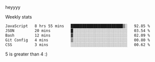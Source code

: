 heyyyy

Weekly stats
<!--START_SECTION:waka-->

```txt
JavaScript   8 hrs 55 mins   ███████████████████████▒░   92.85 %
JSON         20 mins         █░░░░░░░░░░░░░░░░░░░░░░░░   03.54 %
Bash         12 mins         ▓░░░░░░░░░░░░░░░░░░░░░░░░   02.09 %
Git Config   4 mins          ▒░░░░░░░░░░░░░░░░░░░░░░░░   00.80 %
CSS          3 mins          ░░░░░░░░░░░░░░░░░░░░░░░░░   00.62 %
```

<!--END_SECTION:waka-->
5 is greater than 4 :)
